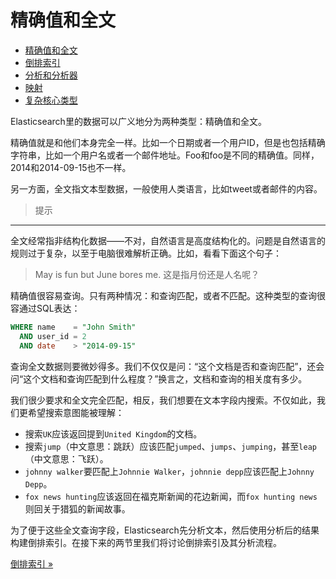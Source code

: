 精确值和全文
=============================

* [精确值和全文](exact-values-versus-full-text.md)
* [倒排索引](inverted-index.md)
* [分析和分析器](analysis-and-analyzers.md)
* [映射](mapping.md)
* [复杂核心类型](complex-core-field-types.md)

Elasticsearch里的数据可以广义地分为两种类型：精确值和全文。

精确值就是和他们本身完全一样。比如一个日期或者一个用户ID，但是也包括精确字符串，比如一个用户名或者一个邮件地址。Foo和foo是不同的精确值。同样，2014和2014-09-15也不一样。

另一方面，全文指文本型数据，一般使用人类语言，比如tweet或者邮件的内容。

> 提示
----------------
全文经常指非结构化数据——不对，自然语言是高度结构化的。问题是自然语言的规则过于复杂，以至于电脑很难解析正确。比如，看看下面这个句子：

> May is fun but June bores me.
这是指月份还是人名呢？

精确值很容易查询。只有两种情况：和查询匹配，或者不匹配。这种类型的查询很容通过SQL表达：



```sql
WHERE name    = "John Smith"
  AND user_id = 2
  AND date    > "2014-09-15"
```

查询全文数据则要微妙得多。我们不仅仅是问：“这个文档是否和查询匹配”，还会问“这个文档和查询匹配到什么程度？”换言之，文档和查询的相关度有多少。

我们很少要求和全文完全匹配，相反，我们想要在文本字段内搜索。不仅如此，我们更希望搜索意图能被理解：

* 搜索`UK`应该返回提到`United Kingdom`的文档。
* 搜索`jump`（中文意思：跳跃）应该匹配`jumped`、`jumps`、`jumping`，甚至`leap`（中文意思：飞跃）。
* `johnny walker`要匹配上`Johnnie Walker`，`johnnie depp`应该匹配上`Johnny Depp`。
* `fox news hunting`应该返回在福克斯新闻的花边新闻，而`fox hunting news`则回关于猎狐的新闻故事。

为了便于这些全文查询字段，Elasticsearch先分析文本，然后使用分析后的结果构建倒排索引。在接下来的两节里我们将讨论倒排索引及其分析流程。

[倒排索引  »](inverted-index.md)
